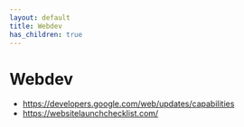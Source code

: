 ```yaml
---
layout: default
title: Webdev
has_children: true
---
```


# Webdev
- <https://developers.google.com/web/updates/capabilities>
- <https://websitelaunchchecklist.com/>